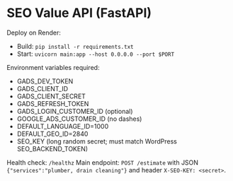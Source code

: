 # SEO Value API (FastAPI)

Deploy on Render:
- Build: `pip install -r requirements.txt`
- Start: `uvicorn main:app --host 0.0.0.0 --port $PORT`

Environment variables required:
- GADS_DEV_TOKEN
- GADS_CLIENT_ID
- GADS_CLIENT_SECRET
- GADS_REFRESH_TOKEN
- GADS_LOGIN_CUSTOMER_ID (optional)
- GOOGLE_ADS_CUSTOMER_ID (no dashes)
- DEFAULT_LANGUAGE_ID=1000
- DEFAULT_GEO_ID=2840
- SEO_KEY (long random secret; must match WordPress SEO_BACKEND_TOKEN)

Health check: `/healthz`
Main endpoint: `POST /estimate` with JSON `{"services":"plumber, drain cleaning"}` and header `X-SEO-KEY: <secret>`.
